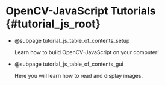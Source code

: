 OpenCV-JavaScript Tutorials {#tutorial_js_root}
=======================

-   @subpage tutorial_js_table_of_contents_setup

    Learn how to build OpenCV-JavaScript on your computer!

-   @subpage tutorial_js_table_of_contents_gui

    Here you will learn how to read and display images.
